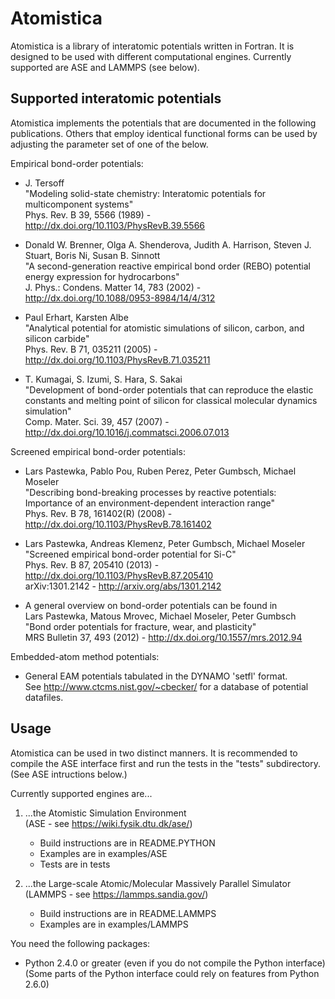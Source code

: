 Atomistica
==========

Atomistica is a library of interatomic potentials written in Fortran. It is
designed to be used with different computational engines. Currently supported
are ASE and LAMMPS (see below).


Supported interatomic potentials
--------------------------------

Atomistica implements the potentials that are documented in the following
publications. Others that employ identical functional forms can be used by
adjusting the parameter set of one of the below.

Empirical bond-order potentials:

*   J. Tersoff  
    "Modeling solid-state chemistry: Interatomic potentials for multicomponent systems"  
    Phys. Rev. B 39, 5566 (1989) - http://dx.doi.org/10.1103/PhysRevB.39.5566

*   Donald W. Brenner, Olga A. Shenderova, Judith A. Harrison, Steven J. Stuart, Boris Ni, Susan B. Sinnott   
    "A second-generation reactive empirical bond order (REBO) potential energy expression for hydrocarbons"   
    J. Phys.: Condens. Matter 14, 783 (2002) - http://dx.doi.org/10.1088/0953-8984/14/4/312

*   Paul Erhart, Karsten Albe  
    "Analytical potential for atomistic simulations of silicon, carbon, and silicon carbide"  
    Phys. Rev. B 71, 035211 (2005) - http://dx.doi.org/10.1103/PhysRevB.71.035211

*   T. Kumagai, S. Izumi, S. Hara, S. Sakai  
    "Development of bond-order potentials that can reproduce the elastic constants and melting point of silicon for classical molecular dynamics simulation"  
    Comp. Mater. Sci. 39, 457 (2007) - http://dx.doi.org/10.1016/j.commatsci.2006.07.013

Screened empirical bond-order potentials:

*   Lars Pastewka, Pablo Pou, Ruben Perez, Peter Gumbsch, Michael Moseler   
    "Describing bond-breaking processes by reactive potentials: Importance of an environment-dependent interaction range"   
    Phys. Rev. B 78, 161402(R) (2008) - http://dx.doi.org/10.1103/PhysRevB.78.161402

*   Lars Pastewka, Andreas Klemenz, Peter Gumbsch, Michael Moseler  
    "Screened empirical bond-order potential for Si-C"  
    Phys. Rev. B 87, 205410 (2013) - http://dx.doi.org/10.1103/PhysRevB.87.205410  
    arXiv:1301.2142 - http://arxiv.org/abs/1301.2142

*   A general overview on bond-order potentials can be found in   
    Lars Pastewka, Matous Mrovec, Michael Moseler, Peter Gumbsch   
    "Bond order potentials for fracture, wear, and plasticity"   
    MRS Bulletin 37, 493 (2012) - http://dx.doi.org/10.1557/mrs.2012.94

Embedded-atom method potentials:

*   General EAM potentials tabulated in the DYNAMO 'setfl' format.  
    See http://www.ctcms.nist.gov/~cbecker/ for a database of potential datafiles.


Usage
-----

Atomistica can be used in two distinct manners. It is recommended to compile the
ASE interface first and run the tests in the "tests" subdirectory. (See ASE
intructions below.)

Currently supported engines are...

1.  ...the Atomistic Simulation Environment   
    (ASE - see https://wiki.fysik.dtu.dk/ase/)
    * Build instructions are in README.PYTHON
    * Examples are in examples/ASE
    * Tests are in tests

2.  ...the Large-scale Atomic/Molecular Massively Parallel Simulator   
    (LAMMPS - see https://lammps.sandia.gov/)
    * Build instructions are in README.LAMMPS
    * Examples are in examples/LAMMPS

You need the following packages:

* Python 2.4.0 or greater (even if you do not compile the Python interface)
  (Some parts of the Python interface could rely on features from Python 2.6.0)

